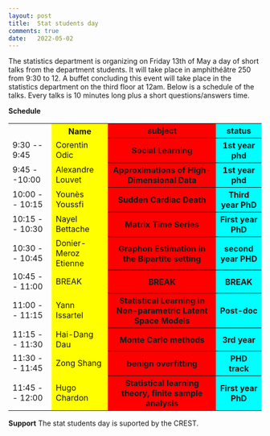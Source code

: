 ```yaml
---
layout: post
title:  Stat students day
comments: true
date:   2022-05-02
---
```


The statistics department is organizing on Friday 13th of May a day of short talks from the department students. It will take place in amphithéâtre 250 from 9:30 to 12. A buffet concluding this event will take place in the statistics department on the third floor at 12am. Below is a schedule of the talks. Every talks is 10 minutes long plus a short questions/answers time.  

 **Schedule**

<center>

<table>
  <tr>
    <th>      </th>
    <th style="background-color: yellow">Name </th>
    <th style="background-color: red">subject</th>
    <th style="background-color: cyan;">status</th>
  </tr>
  <tr>
    <td>9:30 -- 9:45</td>
    <td style="background-color: yellow">Corentin Odic</td>
    <th style="background-color: red">Social Learning</th>
    <th style="background-color: cyan;">1st year phd</th>
  </tr>
  <tr>
    <td>9:45 --10:00</td>
    <td style="background-color: yellow">Alexandre Louvet</td>
    <th style="background-color: red">Approximations of High-Dimensional Data </th>
    <th style="background-color: cyan;">1st year phd</th>
  </tr>
    <tr>
    <td>10:00 -- 10:15</td>
    <td style="background-color: yellow"> Younès Youssfi</td>
    <th style="background-color: red">Sudden Cardiac Death </th>
    <th style="background-color: cyan;">Third year PhD</th>
  </tr>
    <tr>
    <td>10:15 -- 10:30</td>
    <td style="background-color: yellow">Nayel Bettache </td>
    <th style="background-color: red"> Matrix Time Series  </th>
    <th style="background-color: cyan;">First year PhD</th>
  </tr>
    <tr>
    <td>10:30 -- 10:45</td>
    <td style="background-color: yellow">Donier-Meroz Etienne </td>
    <th style="background-color: red"> Graphon Estimation in the Bipartite setting  </th>
    <th style="background-color: cyan;">second year PHD</th>
  </tr>
      <tr>
    <td>10:45 -- 11:00</td>
    <td style="background-color: yellow">BREAK</td>
    <th style="background-color: red"> BREAK  </th>
    <th style="background-color: cyan;">BREAK</th>
  </tr>
    <tr>
    <td>11:00 -- 11:15</td>
    <td style="background-color: yellow">Yann Issartel</td>
    <th style="background-color: red"> Statistical Learning in Non-parametric Latent Space Models </th>
    <th style="background-color: cyan;">Post-doc</th>
  </tr>
      <tr>
    <td>11:15 -- 11:30</td>
    <td style="background-color: yellow">Hai-Dang Dau</td>
    <th style="background-color: red"> Monte Carlo methods  </th>
    <th style="background-color: cyan;">3rd year</th>
  </tr>
      <tr>
    <td>11:30 -- 11:45</td>
    <td style="background-color: yellow">Zong Shang</td>
    <th style="background-color: red"> benign overfitting  </th>
    <th style="background-color: cyan;">PHD track</th>
  </tr>
      <tr>
    <td>11:45 -- 12:00</td>
    <td style="background-color: yellow">Hugo Chardon</td>
    <th style="background-color: red"> Statistical learning theory, finite sample analysis  </th>
    <th style="background-color: cyan;">First year PhD</th>
  </tr>
</table>


</center>



    

**Support**
The stat students day  is suported by the CREST. 







 